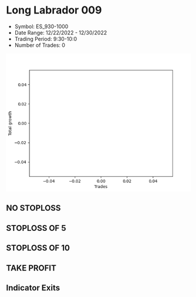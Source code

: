 # Long Labrador 009 
- Symbol: ES_930-1000
- Date Range: 12/22/2022 - 12/30/2022
- Trading Period: 9:30-10:0
- Number of Trades: 0

![Plot](LongLabrador009ES_930-1000.png)
## NO STOPLOSS














## STOPLOSS OF 5














## STOPLOSS OF 10














## TAKE PROFIT











## Indicator Exits


